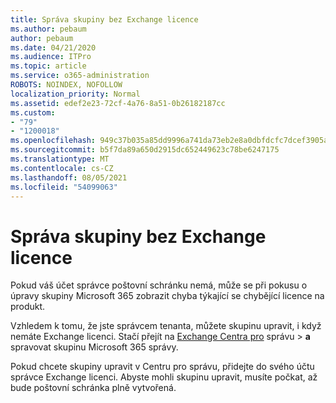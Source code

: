 ```yaml
---
title: Správa skupiny bez Exchange licence
ms.author: pebaum
author: pebaum
ms.date: 04/21/2020
ms.audience: ITPro
ms.topic: article
ms.service: o365-administration
ROBOTS: NOINDEX, NOFOLLOW
localization_priority: Normal
ms.assetid: edef2e23-72cf-4a76-8a51-0b26182187cc
ms.custom:
- "79"
- "1200018"
ms.openlocfilehash: 949c37b035a85dd9996a741da73eb2e8a0dbfdcfc7dcef3905aa78e5759404e9
ms.sourcegitcommit: b5f7da89a650d2915dc652449623c78be6247175
ms.translationtype: MT
ms.contentlocale: cs-CZ
ms.lasthandoff: 08/05/2021
ms.locfileid: "54099063"
---
```

# <a name="manage-a-group-without-an-exchange-license"></a>Správa skupiny bez Exchange licence

Pokud váš účet správce poštovní schránku nemá, může se při pokusu o úpravy skupiny Microsoft 365 zobrazit chyba týkající se chybějící licence na produkt.
  
Vzhledem k tomu, že jste správcem tenanta, můžete skupinu upravit, i když nemáte Exchange licenci. Stačí přejít na [Exchange Centra pro](https://outlook.office365.com/ecp.aspx) správu \> **a** spravovat skupinu Microsoft 365 správy.
  
Pokud chcete skupiny upravit v Centru pro správu, přidejte do svého účtu správce Exchange licenci. Abyste mohli skupinu upravit, musíte počkat, až bude poštovní schránka plně vytvořená.
  